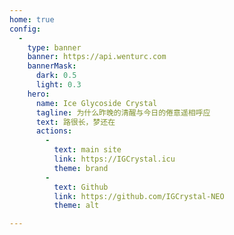 ```yaml
---
home: true
config:
  - 
    type: banner
    banner: https://api.wenturc.com
    bannerMask:
      dark: 0.5
      light: 0.3
    hero:
      name: Ice Glycoside Crystal
      tagline: 为什么昨晚的清醒与今日的倦意遥相呼应
      text: 路很长，梦还在
      actions:
        -
          text: main site
          link: https://IGCrystal.icu
          theme: brand
        -
          text: Github
          link: https://github.com/IGCrystal-NEO
          theme: alt

---
```

